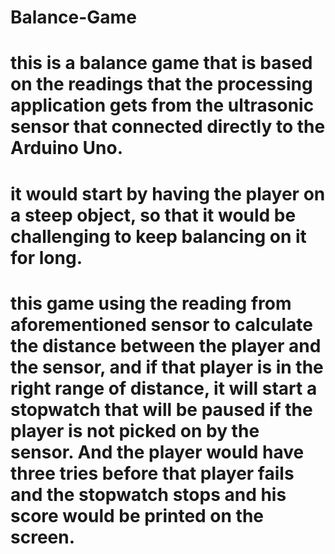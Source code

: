 # Balance-Game

# this is a balance game that is based on the readings that the processing application gets from the ultrasonic sensor that connected directly to the Arduino Uno.

# it would start by having the player on a steep object, so that it would be challenging to keep balancing on it for long.

# this game using the reading from aforementioned sensor to calculate the distance between the player and the sensor, and if that player is in the right range of distance, it will start a stopwatch that will be paused if the player is not picked on by the sensor. And the player would have three tries before that player fails and the stopwatch stops and his score would be printed on the screen.

